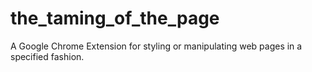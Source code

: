 # the_taming_of_the_page
A Google Chrome Extension for styling or manipulating web pages in a specified fashion.

